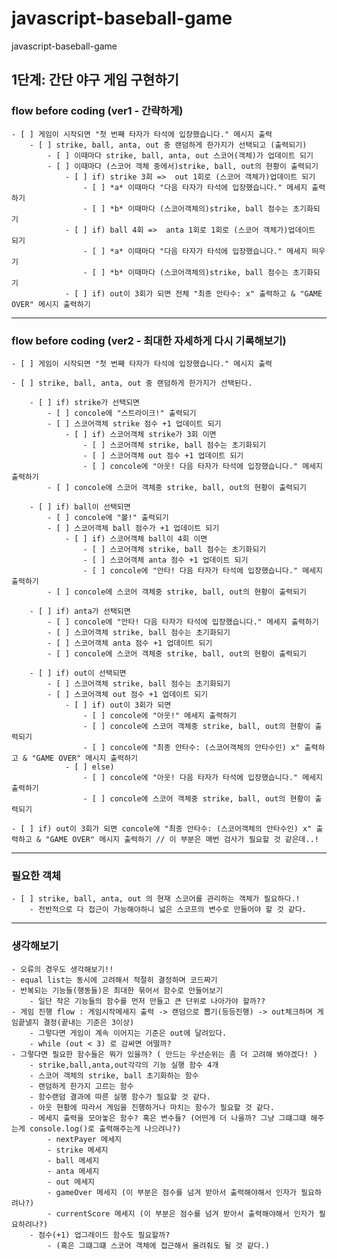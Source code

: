 # javascript-baseball-game
javascript-baseball-game

## 1단계: 간단 야구 게임 구현하기
###  flow before coding (ver1 - 간략하게)
    - [ ] 게임이 시작되면 "첫 번째 타자가 타석에 입장했습니다." 메시지 출력
        - [ ] strike, ball, anta, out 중 랜덤하게 한가지가 선택되고 (출력되기)
            - [ ] 이때마다 strike, ball, anta, out 스코어(객체)가 업데이트 되기
            - [ ] 이때마다 (스코어 객체 중에서)strike, ball, out의 현황이 출력되기
                - [ ] if) strike 3회 =>  out 1회로 (스코어 객체가)업데이트 되기
                    - [ ] *a* 이때마다 "다음 타자가 타석에 입장했습니다." 메세지 출력하기
                    - [ ] *b* 이때마다 (스코어객체의)strike, ball 점수는 초기화되기
                - [ ] if) ball 4회 =>  anta 1회로 1회로 (스코어 객체가)업데이트 되기
                    - [ ] *a* 이때마다 "다음 타자가 타석에 입장했습니다." 메세지 띄우기
                    - [ ] *b* 이때마다 (스코어객체의)strike, ball 점수는 초기화되기
                - [ ] if) out이 3회가 되면 전체 "최종 안타수: x" 출력하고 & "GAME OVER" 메시지 출력하기

***

###  flow before coding (ver2 - 최대한 자세하게 다시 기록해보기)
    - [ ] 게임이 시작되면 "첫 번째 타자가 타석에 입장했습니다." 메시지 출력
    
    - [ ] strike, ball, anta, out 중 랜덤하게 한가지가 선택된다.
    
        - [ ] if) strike가 선택되면 
            - [ ] concole에 "스트라이크!" 출력되기
            - [ ] 스코어객체 strike 점수 +1 업데이트 되기
                - [ ] if) 스코어객체 strike가 3회 이면
                    - [ ] 스코어객체 strike, ball 점수는 초기화되기
                    - [ ] 스코어객체 out 점수 +1 업데이트 되기
                    - [ ] concole에 "아웃! 다음 타자가 타석에 입장했습니다." 메세지 출력하기
            - [ ] concole에 스코어 객체중 strike, ball, out의 현황이 출력되기
            
        - [ ] if) ball이 선택되면 
            - [ ] concole에 "볼!" 출력되기
            - [ ] 스코어객체 ball 점수가 +1 업데이트 되기
                - [ ] if) 스코어객체 ball이 4회 이면
                    - [ ] 스코어객체 strike, ball 점수는 초기화되기
                    - [ ] 스코어객체 anta 점수 +1 업데이트 되기
                    - [ ] concole에 "안타! 다음 타자가 타석에 입장했습니다." 메세지 출력하기
            - [ ] concole에 스코어 객체중 strike, ball, out의 현황이 출력되기
                
        - [ ] if) anta가 선택되면 
            - [ ] concole에 "안타! 다음 타자가 타석에 입장했습니다." 메세지 출력하기
            - [ ] 스코어객체 strike, ball 점수는 초기화되기
            - [ ] 스코어객체 anta 점수 +1 업데이트 되기
            - [ ] concole에 스코어 객체중 strike, ball, out의 현황이 출력되기

        - [ ] if) out이 선택되면 
            - [ ] 스코어객체 strike, ball 점수는 초기화되기
            - [ ] 스코어객체 out 점수 +1 업데이트 되기
                - [ ] if) out이 3회가 되면 
                    - [ ] concole에 "아웃!" 메세지 출력하기
                    - [ ] concole에 스코어 객체중 strike, ball, out의 현황이 출력되기
                    - [ ] concole에 "최종 안타수: (스코어객체의 안타수인) x" 출력하고 & "GAME OVER" 메시지 출력하기
                - [ ] else) 
                    - [ ] concole에 "아웃! 다음 타자가 타석에 입장했습니다." 메세지 출력하기
                    - [ ] concole에 스코어 객체중 strike, ball, out의 현황이 출력되기
                    
    - [ ] if) out이 3회가 되면 concole에 "최종 안타수: (스코어객체의 안타수인) x" 출력하고 & "GAME OVER" 메시지 출력하기 // 이 부분은 매번 검사가 필요할 것 같은데..!

*** 
    
### 필요한 객체
    - [ ] strike, ball, anta, out 의 현재 스코어를 관리하는 객체가 필요하다.!
        - 전반적으로 다 접근이 가능해야하니 넓은 스코프의 변수로 만들어야 할 것 같다.

*** 
    
### 생각해보기
    - 오류의 경우도 생각해보기!!
    - equal list는 동시에 고려해서 적절히 결정하며 코드짜기
    - 반복되는 기능들(행동들)은 최대한 묶어서 함수로 만들어보기
        - 일단 작은 기능들의 함수를 먼저 만들고 큰 단위로 나아가야 할까??
    - 게임 진행 flow : 게임시작메세지 출력 -> 랜덤으로 뽑기(등등진행) -> out체크하며 게임끝낼지 결정(끝내는 기준은 3이상)
        - 그렇다면 게임이 계속 이어지는 기준은 out에 달려있다.
        - while (out < 3) 로 감싸면 어떨까? 
    - 그렇다면 필요한 함수들은 뭐가 있을까? ( 만드는 우선순위는 좀 더 고려해 봐야겠다! )
        - strike,ball,anta,out각각의 기능 실행 함수 4개
        - 스코어 객체의 strike, ball 초기화하는 함수
        - 랜덤하게 한가지 고르는 함수
        - 함수랜덤 결과에 따른 실행 함수가 필요할 것 같다.
        - 아웃 현황에 따라서 게임을 진행하거나 마치는 함수가 필요할 것 같다.
        - 메세지 출력을 모아놓은 함수? 혹은 변수들? (어떤게 더 나을까? 그냥 그떄그떄 해주는게 console.log()로 출력해주는게 나으려나?)
            - nextPayer 메세지
            - strike 메세지 
            - ball 메세지
            - anta 메세지
            - out 메세지
            - gameOver 메세지 (이 부분은 점수를 넘겨 받아서 출력해야해서 인자가 필요하려나?)
            - currentScore 메세지 (이 부분은 점수를 넘겨 받아서 출력해야해서 인자가 필요하려나?)
        - 점수(+1) 업그레이드 함수도 필요할까?
            - (혹은 그떄그떄 스코어 객체에 접근해서 올려줘도 될 것 같다.)
